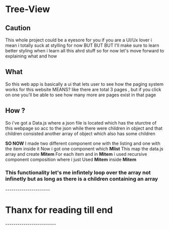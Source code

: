 <h1>Tree-View</h1>
<h2>Caution</h2>
<p>This whole project could be a eyesore for you if you are a UI/Ux lover 
    i mean i totally suck at stylling for now BUT BUT BUT I'll make sure to learn better styling when i learn all this ahrd stuff
    so for now let's move forward to explaining what and how
</p>

<h2>What</h2>
<p>So this web app is basically a ui that lets user to see how the paging system works for this website
    MEANS?
    like there are total 3 pages ,
    but if you click on one you'll be able to see how many more are pages exist in that page
</p>

<h2>How ?</h2>
<p>So i've got a Data.js where a json file is located which has the sturctre of this webpage
    so acc to the json while there were children in object and that children consisted another array of object which also has some children

<b>SO NOW</b>
I made two different component one with the listing and one with the item inside it 
Now i got one component which <b>Mlist</b> This map the data.js array and create 
<b>Mitem</b> For each item and in <b>Mitem</b> i used recursive component composition 
where i just Used <b>Mitem</b> inside <b>Mitem</b>
<h3>This functionality let's me infintely loop over the array not infinetly but as long as there is a children containing an array</h3>
</p>






----------------------<h1>Thanx for reading till end</h1>-------------------------
